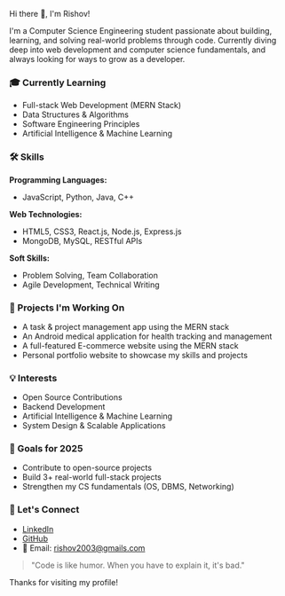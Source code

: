 Hi there 👋, I'm Rishov!

I'm a Computer Science Engineering student passionate about building, learning, and solving real-world problems through code. Currently diving deep into web development and computer science fundamentals, and always looking for ways to grow as a developer.

### 🎓 Currently Learning

- Full-stack Web Development (MERN Stack)
- Data Structures & Algorithms
- Software Engineering Principles
- Artificial Intelligence & Machine Learning

### 🛠️ Skills

**Programming Languages:**

- JavaScript, Python, Java, C++

**Web Technologies:**

- HTML5, CSS3, React.js, Node.js, Express.js
- MongoDB, MySQL, RESTful APIs

**Soft Skills:**

- Problem Solving, Team Collaboration
- Agile Development, Technical Writing

### 🚀 Projects I'm Working On

- A task & project management app using the MERN stack
- An Android medical application for health tracking and management
- A full-featured E-commerce website using the MERN stack
- Personal portfolio website to showcase my skills and projects

### 💡 Interests

- Open Source Contributions
- Backend Development
- Artificial Intelligence & Machine Learning
- System Design & Scalable Applications

### 📅 Goals for 2025

- Contribute to open-source projects
- Build 3+ real-world full-stack projects
- Strengthen my CS fundamentals (OS, DBMS, Networking)

### 📏 Let's Connect

- [LinkedIn](https://www.linkedin.com/in/rishov-das-0762122b4/)
- [GitHub](https://github.com/RISHOV-DAS)
- 📧 Email: rishov2003@gmails.com

> "Code is like humor. When you have to explain it, it's bad."

Thanks for visiting my profile!
